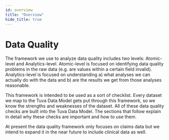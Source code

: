 ```yaml
---
id: overview
title: "Overview"
hide_title: true
---
```


# Data Quality

The framework we use to analyze data quality includes two levels: Atomic-level and Analytics-level.  Atomic-level is focused on identifying data quality problems in the raw data (e.g. are values within a certain field invalid).  Analytics-level is focused on understanding a) what analyses we can actually do with the data and b) are the results we get from those analyses reasonable.  

This framework is intended to be used as a sort of checklist.  Every dataset we map to the Tuva Data Model gets put through this framework, so we know the strengths and weaknesses of the dataset.  All of these data quality checks are built into the Tuva Data Model.  The sections that follow explain in detail why these checks are important and how to use them.

At present the data quality framework only focuses on claims data but we intend to expand it in the near future to include clinical data as well.  